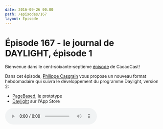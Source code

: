 ```yaml
---
date: 2016-09-26 00:00
path: /episodes/167
layout: Episode
---
```

# Épisode 167 - le journal de DAYLIGHT, épisode 1
<p>Bienvenue dans le cent-soixante-septième <a href="https://cacaocast.com/media/cacaocast_167_daylight_01.mp3">épisode</a> de CacaoCast! </p><p>Dans cet épisode, <a href="http://www.twitter.com/philippec">Philippe Casgrain</a> vous propose un nouveau format hebdomadaire qui suivra le développement du programme Daylight, version 2:</p><ul><li><a href="https://bitbucket.org/philippec/pagebased">PageBased</a>, le prototype<br/></li><li><a href="http://apps.casgrain.com/Daylight/">Daylight</a> sur l'App Store</li></ul>
<p><audio controls><source src="https://cacaocast.com/media/cacaocast_167_daylight_01.mp3" type="audio/mpeg"><source src="https://cacaocast.com/media/cacaocast_167_daylight_01.mp3" type="audio/mp4">Votre navigateur ne supporte pas l'élément audio / Your browser does not support the audio element.</audio></p>
